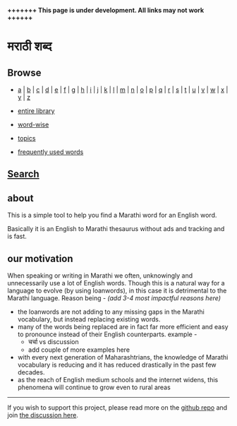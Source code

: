 **+++++++ This page is under development. All links may not work ++++++**

# मराठी शब्द

## Browse

<!-- list a-z alphabets and link them to their individual md pages.
each page will contain word-blocks of that specific alphabet -->

- [a](alpha/a.md) |
[b](alpha/b.md) |
[c](alpha/c.md) |
[d](alpha/d.md) |
[e](alpha/e.md) |
[f](alpha/f.md) |
[g](alpha/g.md) |
[h](alpha/h.md) |
[i](alpha/i.md) |
[j](alpha/j.md) |
[k](alpha/k.md) |
[l](alpha/l.md) |
[m](alpha/m.md) |
[n](alpha/n.md) |
[o](alpha/o.md) |
[p](alpha/p.md) |
[q](alpha/q.md) |
[r](alpha/r.md) |
[s](alpha/s.md) |
[t](alpha/t.md) |
[u](alpha/u.md) |
[v](alpha/v.md) |
[w](alpha/w.md) |
[x](alpha/x.md) |
[y](alpha/y.md) |
[z](alpha/z.md)

- [entire library](library.md)

- [word-wise](wordwise.md)

<!-- link to a page where all words are present and have their individual links to
own word-blocks.-->

- [topics](topics.md)

<!-- link to a page where all topics are present and have their individual links to
own topics pages, which in turn contain word-blocks for all words in that topic.-->

- [frequently used words](FUW.md)

<!-- link to a page where all FUW word-blocks are present -->

## [Search](docs/index.html)



<!--add an input text box here where user can input an english word and click a
button to search its Marathi word-->

## about

This is a simple tool to help you find a Marathi word for an English word.

Basically it is an English to Marathi thesaurus without ads and tracking and is fast.

## our motivation

When speaking or writing in Marathi we often, unknowingly and unnecessarily
 use a lot of English words.
Though this is a natural way for a language to evolve (by using loanwords), in
this case it is detrimental to the Marathi language.
Reason being - *(add 3-4 most impactful reasons here)*

- the loanwords are not adding to any missing gaps in the
Marathi vocabulary, but instead replacing existing words.
- many of the words being replaced are in fact far more efficient and easy to
  pronounce instead of their English counterparts. example -
  - चर्चा vs discussion
  - add couple of more examples here
- with every next generation of Maharashtrians, the knowledge of Marathi
  vocabulary is reducing and it has reduced drastically in the past few decades.
- as the reach of English medium schools and the internet widens, this phenomena
  will continue to grow even to rural areas

---

<!-- If you wish to support this cause, please read more [here](add link) and share this to your
friends. -->

If you wish to support this project, please read more on the [github repo](https://github.com/mukta-strot/marathi-shabd) and join [the discussion here](https://github.com/mukta-strot/marathi-shabd/discussions).
